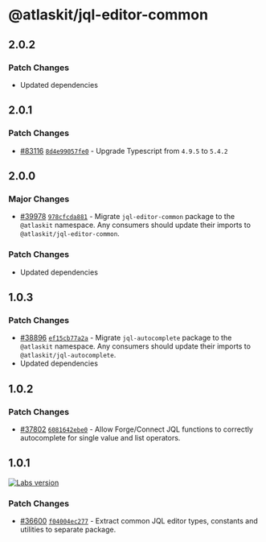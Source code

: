 # @atlaskit/jql-editor-common

## 2.0.2

### Patch Changes

- Updated dependencies

## 2.0.1

### Patch Changes

- [#83116](https://stash.atlassian.com/projects/CONFCLOUD/repos/confluence-frontend/pull-requests/83116)
  [`8d4e99057fe0`](https://stash.atlassian.com/projects/CONFCLOUD/repos/confluence-frontend/commits/8d4e99057fe0) -
  Upgrade Typescript from `4.9.5` to `5.4.2`

## 2.0.0

### Major Changes

- [#39978](https://bitbucket.org/atlassian/atlassian-frontend/pull-requests/39978)
  [`978cfcda881`](https://bitbucket.org/atlassian/atlassian-frontend/commits/978cfcda881) - Migrate
  `jql-editor-common` package to the `@atlaskit` namespace. Any consumers should update their
  imports to `@atlaskit/jql-editor-common`.

### Patch Changes

- Updated dependencies

## 1.0.3

### Patch Changes

- [#38896](https://bitbucket.org/atlassian/atlassian-frontend/pull-requests/38896)
  [`ef15cb77a2a`](https://bitbucket.org/atlassian/atlassian-frontend/commits/ef15cb77a2a) - Migrate
  `jql-autocomplete` package to the `@atlaskit` namespace. Any consumers should update their imports
  to `@atlaskit/jql-autocomplete`.
- Updated dependencies

## 1.0.2

### Patch Changes

- [#37802](https://bitbucket.org/atlassian/atlassian-frontend/pull-requests/37802)
  [`6081642ebe0`](https://bitbucket.org/atlassian/atlassian-frontend/commits/6081642ebe0) - Allow
  Forge/Connect JQL functions to correctly autocomplete for single value and list operators.

## 1.0.1

[![Labs version](https://img.shields.io/badge/labs-1.0.0-blue)](https://www.npmjs.com/package/@atlassianlabs/jql-editor-common)

### Patch Changes

- [#36600](https://bitbucket.org/atlassian/atlassian-frontend/pull-requests/36600)
  [`f04004ec277`](https://bitbucket.org/atlassian/atlassian-frontend/commits/f04004ec277) - Extract
  common JQL editor types, constants and utilities to separate package.
